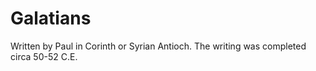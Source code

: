# Galatians

Written by Paul in Corinth or Syrian Antioch. The writing was completed circa 50-52 C.E.
